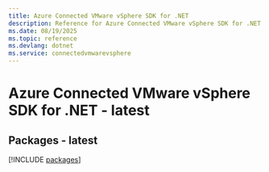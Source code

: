 ```yaml
---
title: Azure Connected VMware vSphere SDK for .NET
description: Reference for Azure Connected VMware vSphere SDK for .NET
ms.date: 08/19/2025
ms.topic: reference
ms.devlang: dotnet
ms.service: connectedvmwarevsphere
---
```

# Azure Connected VMware vSphere SDK for .NET - latest
## Packages - latest
[!INCLUDE [packages](connected-vmware-vsphere-index.md)]